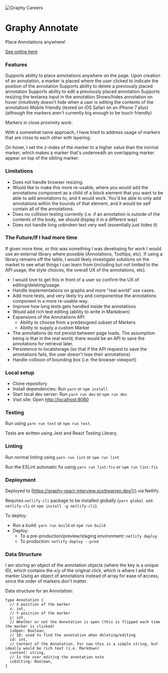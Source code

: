 ![Graphy Careers](https://graphy-static.ams3.cdn.digitaloceanspaces.com/careers-alt.png)

# Graphy Annotate

Place Annotations anywhere!

[See online here](https://graphy-react-interview.scottwarren.dev/)

### Features

Supports ability to place annotations anywhere on the page.
Upon creation of an annotation, a marker is placed where the user clicked to indicate the position of the annotation
Supports ability to delete a previously placed annotation
Supports ability to edit a previously placed annotation
Supports resizing the textarea input in the annotation
Shows/hides annotation on hover (intuitively doesn't hide when a user is editing the contents of the annotation)
Mobile friendly (tested on iOS Safari on an iPhone 7 plus) (although the markers aren't currently big enough to be touch friendly)

Markers in close proximity work:

With a somewhat naive approach, I have tried to address usage of markers that are close to each other with layering.

On hover, I set the z-index of the marker to a higher value than the normal marker, which makes a marker that's underneath
an overlapping marker appear on top of the sibling marker.

### Limitations

* Does not handle browser resizing.
* Would like to make this more re-usable, where you would add the annotations component as a child of a block element that
  you want to be able to add annotations to, and it would work. You'd be able to only add annotations within the bounds
  of that element, and it would be self contain all of the annotations.
* Does no collision testing currently (i.e. if an annotation is outside of the contents of the body, we should display it in a different way)
* Does not handle long unbroken text very well (essentially just hides it)

### The Future/If I had more time

If given more time, or this was something I was developing for work I would use an external library where possible (Annotations, Tooltips, etc). If using a library remains off the table, I would likely investigate solutions on the market to see what things I can learn from (including but not limited to the API usage, the style choices, the overall UX of the annotations, etc).

* I would love to get this in front of a user so confirm the UX of editing/deleting/usage.
* Handle implementations on graphs and more "real world" use cases.
* Add more tests, and very likely try and componentise the annotations component in a more re-usable way.
* Improve how long texts gets handled inside the annotations
* Would add rich text editing (ability to write in Markdown)
* Expansions of the Annotations API:
  * Ability to choose from a predesigned subset of Markers
  * Ability to supply a custom Marker
* The annotations do not persist between page loads. The assumption being is that in the real world, there would be an API to save the annotations for retrieval later.
* Persistence to localstorage (so that if the API request to save the annotations fails, the user doesn't lose their annotations)
* Handle collision of bounding box (i.e. the browser viewport)

### Local setup

* Clone repository
* Install dependencies: Run `yarn` or `npm install`
* Start local dev server: Run `yarn run dev` or `npm run dev`
* Visit site: Open [http://localhost:8080]()

### Testing

Run using `yarn run test` or `npm run test`.

Tests are written using Jest and React Testing Library.

### Linting

Run normal linting using `yarn run lint` or `npm run lint`

Run the ESLint automatic fix using `yarn run lint:fix` or `npm run lint:fix`

### Deployment

Deployed to [https://graphy-react-interview.scottwarren.dev/]() via Netlify.

Requires `netlify-cli` package to be installed globally (`yarn global add netlify-cli` or `npm install -g netlify-cli`).

To deploy:

* Run a build: `yarn run build` or `npm run build`
* Deploy:
  * To a pre-production/preview/staging environment: `netlify deploy`
  * To production: `netlify deploy --prod`

### Data Structure

I am storing an object of the annotation objects (where the key is a unique ID), which contains the x/y of the original click, which is where I add the marker
Using an object of annotations instead of array for ease of access, since the order of markers don't matter.

Data structure for an Annotation:

```
type Annotation {
  // X position of the marker
  x: int,
  // Y position of the marker
  y: int,
  // Whether or not the Annotation is open (this is flipped each time the marker is clicked)
  isOpen: Boolean,
  // ID: used to find the annotation when deleting/editing
  id: int,
  // Content of the Annotation. For now this is a simple string, but ideally would be rich text (i.e. Markdown)
  content: string,
  // Is the user editing the annotation note
  isEditing: Boolean,
}
```
